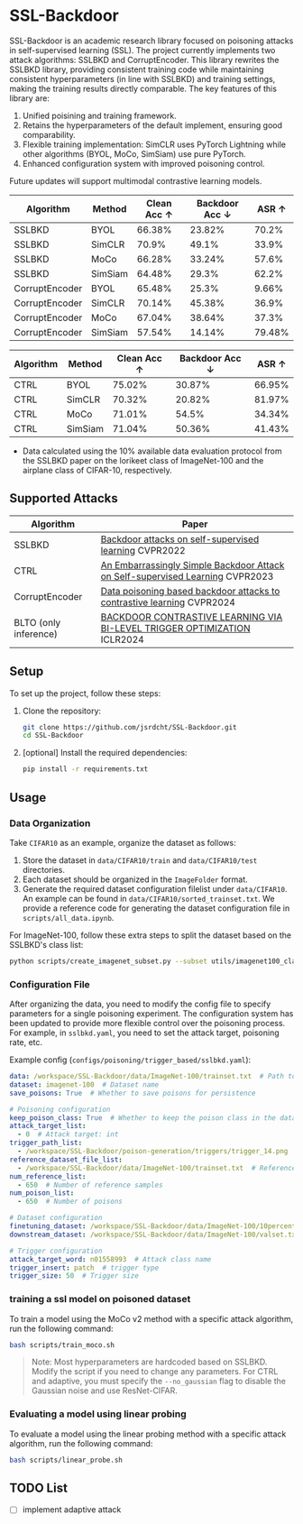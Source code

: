 # SSL-Backdoor

SSL-Backdoor is an academic research library focused on poisoning attacks in self-supervised learning (SSL). The project currently implements two attack algorithms: SSLBKD and CorruptEncoder. This library rewrites the SSLBKD library, providing consistent training code while maintaining consistent hyperparameters (in line with SSLBKD) and training settings, making the training results directly comparable. The key features of this library are:
1. Unified poisining and training framework.
2. Retains the hyperparameters of the default implement, ensuring good comparability.
3. Flexible training implementation: SimCLR uses PyTorch Lightning while other algorithms (BYOL, MoCo, SimSiam) use pure PyTorch.
4. Enhanced configuration system with improved poisoning control.

Future updates will support multimodal contrastive learning models.

| Algorithm       | Method | Clean Acc ↑ | Backdoor Acc ↓ | ASR ↑ |
|-----------------|--------|-------------|----------------|-------|
| SSLBKD          | BYOL   | 66.38%       | 23.82%          | 70.2% |
| SSLBKD          | SimCLR | 70.9%       | 49.1%          | 33.9% |
| SSLBKD          | MoCo   | 66.28%       | 33.24%          | 57.6% |
| SSLBKD          | SimSiam| 64.48%       | 29.3%          | 62.2% |
| CorruptEncoder  | BYOL   |     65.48%   |       25.3%      |  9.66%     |
| CorruptEncoder  | SimCLR |       70.14%      |  45.38%  |   36.9%    |
| CorruptEncoder  | MoCo   |   67.04%   |     38.64%           |  37.3%     |
| CorruptEncoder  | SimSiam|     57.54%        |   14.14%   |   79.48%    |


| Algorithm       | Method | Clean Acc ↑ | Backdoor Acc ↓ | ASR ↑ |
|-----------------|--------|-------------|----------------|-------|
| CTRL            | BYOL   | 75.02%       | 30.87%          | 66.95% |
| CTRL            | SimCLR | 70.32%       | 20.82%          | 81.97% |
| CTRL            | MoCo   | 71.01%       | 54.5%          | 34.34% |
| CTRL            | SimSiam| 71.04%       | 50.36%          | 41.43% |

* Data calculated using the 10% available data evaluation protocol from the SSLBKD paper on the lorikeet class of ImageNet-100 and the airplane class of CIFAR-10, respectively.

## Supported Attacks

| Algorithm       | Paper                                      |
|-----------------|--------------------------------------------------|
| SSLBKD          | [Backdoor attacks on self-supervised learning](https://doi.org/10.1109/CVPR52688.2022.01298)    CVPR2022 |
| CTRL           | [An Embarrassingly Simple Backdoor Attack on Self-supervised Learning](https://openaccess.thecvf.com/content/ICCV2023/html/Li_An_Embarrassingly_Simple_Backdoor_Attack_on_Self-supervised_Learning_ICCV_2023_paper.html) CVPR2023 |
| CorruptEncoder  | [Data poisoning based backdoor attacks to contrastive learning](https://openaccess.thecvf.com/content/CVPR2024/html/Zhang_Data_Poisoning_based_Backdoor_Attacks_to_Contrastive_Learning_CVPR_2024_paper.html) CVPR2024|
| BLTO (only inference)       | [BACKDOOR CONTRASTIVE LEARNING VIA BI-LEVEL TRIGGER OPTIMIZATION](https://openreview.net/forum?id=oxjeePpgSP) ICLR2024|

## Setup
To set up the project, follow these steps:

1. Clone the repository:
    ```bash
    git clone https://github.com/jsrdcht/SSL-Backdoor.git
    cd SSL-Backdoor
    ```

2. [optional] Install the required dependencies:
    ```bash
    pip install -r requirements.txt
    ```

## Usage

### Data Organization
Take `CIFAR10` as an example, organize the dataset as follows:
1. Store the dataset in `data/CIFAR10/train` and `data/CIFAR10/test` directories.
2. Each dataset should be organized in the `ImageFolder` format.
3. Generate the required dataset configuration filelist under `data/CIFAR10`. An example can be found in `data/CIFAR10/sorted_trainset.txt`. We provide a reference code for generating the dataset configuration file in `scripts/all_data.ipynb`.

For ImageNet-100, follow these extra steps to split the dataset based on the SSLBKD's class list:
  ```bash
  python scripts/create_imagenet_subset.py --subset utils/imagenet100_classes.txt --full_imagenet_path <path> --subset_imagenet_path <path>
  ```

### Configuration File
After organizing the data, you need to modify the config file to specify parameters for a single poisoning experiment. The configuration system has been updated to provide more flexible control over the poisoning process. For example, in `sslbkd.yaml`, you need to set the attack target, poisoning rate, etc.

Example config (`configs/poisoning/trigger_based/sslbkd.yaml`):
```yaml
data: /workspace/SSL-Backdoor/data/ImageNet-100/trainset.txt  # Path to dataset configuration file
dataset: imagenet-100  # Dataset name
save_poisons: True  # Whether to save poisons for persistence

# Poisoning configuration
keep_poison_class: True  # Whether to keep the poison class in the dataset
attack_target_list:
  - 0  # Attack target: int
trigger_path_list:
  - /workspace/SSL-Backdoor/poison-generation/triggers/trigger_14.png  # Trigger path
reference_dataset_file_list:
  - /workspace/SSL-Backdoor/data/ImageNet-100/trainset.txt  # Reference set's dataset configuration file
num_reference_list:
  - 650  # Number of reference samples
num_poison_list:
  - 650  # Number of poisons

# Dataset configuration
finetuning_dataset: /workspace/SSL-Backdoor/data/ImageNet-100/10percent_trainset.txt  # Path to finetuning dataset
downstream_dataset: /workspace/SSL-Backdoor/data/ImageNet-100/valset.txt  # Path to downstream dataset

# Trigger configuration
attack_target_word: n01558993  # Attack class name
trigger_insert: patch  # trigger type
trigger_size: 50  # Trigger size
```

### training a ssl model on poisoned dataset
To train a model using the MoCo v2 method with a specific attack algorithm, run the following command:
```bash
bash scripts/train_moco.sh
```
> Note: Most hyperparameters are hardcoded based on SSLBKD. Modify the script if you need to change any parameters.
For CTRL and adaptive, you must specify the `--no_gaussian` flag to disable the Gaussian noise and use ResNet-CIFAR.

### Evaluating a model using linear probing
To evaluate a model using the linear probing method with a specific attack algorithm, run the following command:
```bash
bash scripts/linear_probe.sh
```

## TODO List
- [ ] implement adaptive attack

